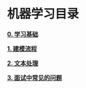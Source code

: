 # 机器学习目录

[**0. 学习基础**](0_学习基础)

[**1. 建模流程**](1_建模流程)

[**2. 文本处理**](2_文本处理)

[**3. 面试中常见的问题**](3_面试中常见的问题)